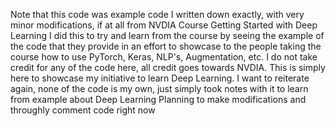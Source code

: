 Note that this code was example code I written down exactly, with very minor modifications, if at all from NVDIA Course Getting Started with Deep Learning
I did this to try and learn from the course by seeing the example of the code that they provide in an effort to showcase to the people taking the course how to use
PyTorch, Keras, NLP's, Augmentation, etc. 
I do not take credit for any of the code here, all credit goes towards NVDIA. This is simply here to showcase my initiative to learn Deep Learning.
I want to reiterate again, none of the code is my own, just simply took notes with it to learn from example about Deep Learning
Planning to make modifications and throughly comment code right now
